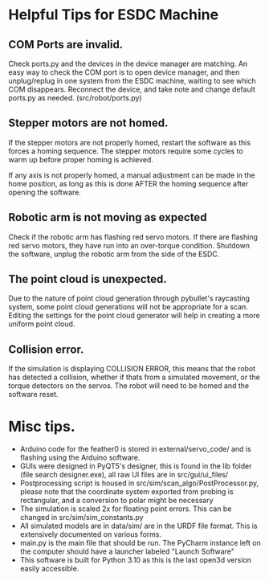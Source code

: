 # Helpful Tips for ESDC Machine

## COM Ports are invalid.
Check ports.py and the devices in the device manager are matching. An easy way to check the COM port is to
open device manager, and then unplug/replug in one system from the ESDC machine, waiting to see which COM disappears.
Reconnect the device, and take note and change default ports.py as needed. (src/robot/ports.py)

## Stepper motors are not homed.
If the stepper motors are not properly homed, restart the software as this forces a homing sequence. The stepper
motors require some cycles to warm up before proper homing is achieved.

If any axis is not properly homed, a manual adjustment can be made in the home position, as long as this is done
AFTER the homing sequence after opening the software.

## Robotic arm is not moving as expected
Check if the robotic arm has flashing red servo motors. If there are flashing red servo motors, they have run into 
an over-torque condition. Shutdown the software, unplug the robotic arm from the side of the ESDC.

## The point cloud is unexpected.
Due to the nature of point cloud generation through pybullet's raycasting system, some point cloud generations will
not be appropriate for a scan. Editing the settings for the point cloud generator will help in creating a more uniform
point cloud.

## Collision error.
If the simulation is displaying COLLISION ERROR, this means that the robot has detected a collision, whether if thats
from a simulated movement, or the torque detectors on the servos. The robot will need to be homed and the software
reset.



# Misc tips.

* Arduino code for the feather0 is stored in external/servo_code/ and is flashing using the Arduino software.
* GUIs were designed in PyQT5's designer, this is found in the lib folder (file search designer.exe), all raw UI files are in src/gui/ui_files/
* Postprocessing script is housed in src/sim/scan_algo/PostProcessor.py, please note that the coordinate system exported from probing is rectangular, and a conversion to polar might be necessary
* The simulation is scaled 2x for floating point errors. This can be changed in src/sim/sim_constants.py
* All simulated models are in data/sim/ are in the URDF file format. This is extensively documented on various forms.
* main.py is the main file that should be run. The PyCharm instance left on the computer should have a launcher labeled "Launch Software"
* This software is built for Python 3.10 as this is the last open3d version easily accessible.
